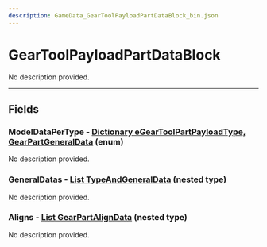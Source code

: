 ```yaml
---
description: GameData_GearToolPayloadPartDataBlock_bin.json
---
```


# GearToolPayloadPartDataBlock

No description provided.

***

## Fields

### ModelDataPerType - [Dictionary eGearToolPartPayloadType, GearPartGeneralData](../enum-types.md#egeartoolpartpayloadtype) (enum)

No description provided.

### GeneralDatas - [List TypeAndGeneralData](../nested-types/typeandgeneraldata.md) (nested type)

No description provided.

### Aligns - [List GearPartAlignData](../nested-types/gearpartaligndata.md) (nested type)

No description provided.
